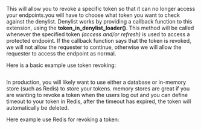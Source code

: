 This will allow you to revoke a specific token so that it can no longer access your endpoints.you will have to choose what token you want to check against the denylist. Denylist works by providing a callback function to this extension, using the <b>token_in_denylist_loader()</b>. This method will be called whenever the specified token <i>(access and/or refresh)</i> is used to access a protected endpoint. If the callback function says that the token is revoked, we will not allow the requester to continue, otherwise we will allow the requester to access the endpoint as normal.

Here is a basic example use token revoking:

```python
```

In production, you will likely want to use either a database or in-memory store (such as Redis) to store your tokens. memory stores are great if you are wanting to revoke a token when the users log out and you can define timeout to your token in Redis, after the timeout has expired, the token will automatically be deleted.

Here example use Redis for revoking a token:

```python
```
